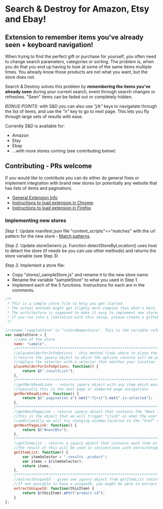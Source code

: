 # Search & Destroy for Amazon, Etsy and Ebay!
## Extension to remember items you've already seen + keyboard navigation!

When trying to find the perfect gift or purchase for yourself, you often need to change search parameters, categories or sorting. The problem is, when you do that you end up having to look at some of the same items multiple times. You already know those products are not what you want, but the store does not.

Search & Destroy solves this problem by **remembering the items you've already seen** during your current search, event through search changes or refreshes. "Seen" items can be faded out or completely hidden.

*BONUS POINTS:* with S&D you can also use *"j/k"* keys to navigatate through the list of items, and use the *"n"* key to go to next page. This lets you fly through large sets of results with ease.

Currently S&D is available for:
* Amazon
* Etsy
* Ebay
* ...with more stores coming (see contributing below)

## Contributing - PRs welcome

If you would like to contribute you can do either do general fixes or implement integration with brand new stores (or potentially any website that has lists of items and pagination).

+ [General Extension Info](https://developer.chrome.com/extensions/getstarted)
+ [Instructions to load extension in Chrome](https://developer.chrome.com/extensions/getstarted#unpacked)
+ [Instructions to load extension in Firefox](https://developer.mozilla.org/en-US/Add-ons/WebExtensions/Temporary_Installation_in_Firefox)

### Implementing new stores

*Step 1.* Update manifest.json file "content_scripts">>"matches" with the url pattern for the new store - [Match patterns](https://developer.chrome.com/extensions/match_patterns).

*Step 2.* Update storeGeneric.js. Function detectStoreByLocation() uses host to detect the store (if needs be you can use other methods) and returns the store variable (see Step 3)

*Step 3.* Implement a store file:
+ Copy "stores/_sampleStore.js" and rename it to the new store name.
+ Rename the variable "sampleStore" to what you used in Step 1.
+ Implement each of the 5 functions. Instructions for each are in the comments.

```javascript
/**
 * This is a sample store file to help you get started
 * The actual methods might get slighly more complex than what's here, but not by much.
 * The architecture is supposed to make it easy to implement new stores
 * If you run into a limitation with this setup, please create a github issue.
 */

//rename "sampleStore" to "<storeName>Store". This is the variable referenced in storeGeneric.detectStore().
var sampleStore = {
    //name of the store
    name: "sample",
    /************************************************************************************************************/
    //placeholderForInfoOptions - this method finds where to place the options console
    //returns the jquery object to which the options console will be prepended
    //replace the selector with a selector that matches your location
    placeholderForInfoOptions: function() {
        return $(".resultList");
    },
    /************************************************************************************************************/
    //getMarkReadLinks - returns jquery object with any item which would trigger all items on this page to be read
    //typically this is the next page or numbered page navigations
    getMarkReadLinks: function() {
        return $(".pagination a").not(":first").not(".is-selected");
    },
    /************************************************************************************************************/
    //getNextPageLink - returns jquery object that contains the "Next link"
    //this is the object that we will trigger "click" on when the user clicks "n"
    //additionally we will try changing window.location to the "href" of this button
    getNextPageLink: function() {
        return $("#nextBtn");
    },
    /************************************************************************************************************/
    //getItemList - returns a jquery object that contains each item on the page.
    //the result of this will be used in conjunctions with extractUniqueId to mark items read
    getItemList: function() {
        var itemSelector = ".results .product";
        var items = $(itemSelector);
        return items;
    },
    /************************************************************************************************************/
    //extractUniqueId - given one jquery object from getItemList return a uniqueId of this product
    //if not possible to have a uniqueID, you might be able to extract something from product link url
    extractUniqueId: function(thisItem) {
        return $(thisItem).attr("product-id");
    }
};
```